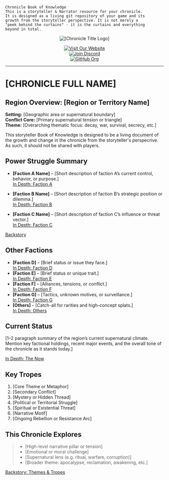 ```
Chronicle Book of Knowledge
This is a storyteller & Narrator resource for your chronicle.
It is designed as a living git repository of your game and its
growth from the storyteller perspective. It is not merely a
"peek behind the curtains" - it is the curtains and everything
beyond in total.
```


<p align="center">
  <img src="[CHRONICLE_LOGO_URL]" alt="[Chronicle Title Logo]" />
</p>

<p align="center">
  <a href="[CHRONICLE_WEBSITE_URL]">
    <img src="https://img.shields.io/badge/Visit%20Our%20Website-[CHRONICLE_NAME]-blue?style=for-the-badge&logo=worldofdarkness" alt="Visit Our Website" />
  </a><br />
  <a href="[DISCORD_INVITE_URL]">
    <img src="https://img.shields.io/discord/[DISCORD_SERVER_ID]?color=%237289DA&label=Discord&logo=discord&style=for-the-badge" alt="Join Discord" />
  </a><br />
  <a href="[GITHUB_ORG_URL]">
    <img src="https://img.shields.io/badge/Github%20Org-Home-blue?style=for-the-badge&logo=github" alt="GitHub Org" />
  </a>
</p>

---

# [CHRONICLE FULL NAME]

## Region Overview: [Region or Territory Name]

**Setting:** [Geographic area or supernatural boundary]  
**Conflict Core:** [Primary supernatural tension or triangle]  
**Theme:** [Overarching thematic focus: decay, war, survival, secrecy, etc.]

This storyteller Book of Knowledge is designed to be a living document of the growth and change in the chronicle from the storyteller's perspecrive. As such, it should not be shared with players.

## Power Struggle Summary

- **[Faction A Name]** – [Short description of faction A’s current control, behavior, or purpose.]  
  [In Depth: Faction A](./Genres/[faction-a].md)

- **[Faction B Name]** – [Short description of faction B’s strategic position or dilemma.]  
  [In Depth: Faction B](./Genres/[faction-b].md)

- **[Faction C Name]** – [Short description of faction C’s influence or threat vector.]  
  [In Depth: Faction C](./Genres/[faction-c].md)

[Backstory](./Backstory/README.md)

## Other Factions

- **[Faction D]** – [Brief status or issue they face.]  
  [In Depth: Faction D](./Genres/[faction-d].md)
- **[Faction E]** – [Brief status or unique trait.]  
  [In Depth: Faction E](./Genres/[faction-e].md)
- **[Faction F]** – [Alliances, tensions, or conflict.]  
  [In Depth: Faction F](./Genres/[faction-f].md)
- **[Faction G]** – [Tactics, unknown motives, or surveillance.]  
  [In Depth: Faction G](./Genres/[faction-g].md)
- **[Others]** – [Catch-all for rarities and high-concept splats.]  
  [In Depth: Others](./Genres/others.md)

## Current Status

[1–2 paragraph summary of the region’s current supernatural climate. Mention key factional holdings, recent major events, and the overall tone of the chronicle as it stands today.]

[In Depth: The Now](./Backstory/thenow.md)

## Key Tropes

1. [Core Theme or Metaphor]
2. [Secondary Conflict]
3. [Mystery or Hidden Thread]
4. [Political or Territorial Struggle]
5. [Spiritual or Existential Threat]
6. [Narrative Motif]
7. [Ongoing Rebellion or Resistance Arc]

## This Chronicle Explores

> - [High-level narrative pillar or tension]  
> - [Emotional or moral challenge]  
> - [Supernatural lens (e.g. ritual, warfare, corruption)]  
> - [Broader theme: apocalypse, reclamation, awakening, etc.]

[Backstory: Themes & Tropes](./Backstory/tropes.md)
